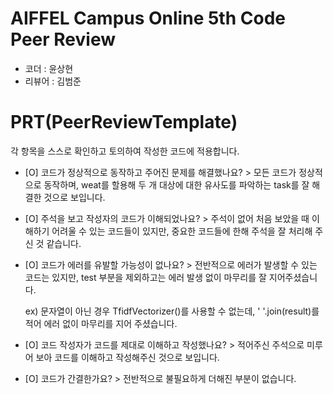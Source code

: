 # AIFFEL Campus Online 5th Code Peer Review
- 코더 : 윤상현
- 리뷰어 : 김범준


# PRT(PeerReviewTemplate) 
각 항목을 스스로 확인하고 토의하여 작성한 코드에 적용합니다.

- [O] 코드가 정상적으로 동작하고 주어진 문제를 해결했나요?
      > 모든 코드가 정상적으로 동작하며, weat를 할용해 두 개 대상에 대한 유사도를 파악하는 task를 잘 해결한 것으로 보입니다.

- [O] 주석을 보고 작성자의 코드가 이해되었나요?
      > 주석이 없어 처음 보았을 때 이해하기 어려울 수 있는 코드들이 있지만, 중요한 코드들에 한해 주석을 잘 처리해 주신 것 같습니다.
  
- [O] 코드가 에러를 유발할 가능성이 없나요?
      > 전반적으로 에러가 발생할 수 있는 코드는 있지만, test 부분을 제외하고는 에러 발생 없이 마무리를 잘 지어주셨습니다.
  
  ex) 문자열이 아닌 경우 TfidfVectorizer()를 사용할 수 없는데, ' '.join(result)를 적어 에러 없이 마무리를 지어 주셨습니다.
  
- [O] 코드 작성자가 코드를 제대로 이해하고 작성했나요?
      > 적어주신 주석으로 미루어 보아 코드를 이해하고 작성해주신 것으로 보입니다.
  
- [O] 코드가 간결한가요?
      > 전반적으로 불필요하게 더해진 부분이 없습니다.

